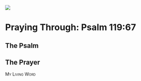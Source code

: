 <img class="intro-right" src="/images/art-paris-psalter.jpg">

<style>
  li {list-style-type: none;}
  p + ul {
    margin-top: -18px;
}
</style>

# Praying Through: Psalm 119:67

## The Psalm

## The Prayer

<div style="font-variant: small-caps;">
My Living Word
</div>
